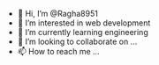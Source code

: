 - 👋 Hi, I’m @Ragha8951
- 👀 I’m interested in web development 
- 🌱 I’m currently learning engineering 
- 💞️ I’m looking to collaborate on ...
- 📫 How to reach me ...

<!---
Ragha8951/Ragha8951 is a ✨ special ✨ repository because its `README.md` (this file) appears on your GitHub profile.
You can click the Preview link to take a look at your changes.
--->
